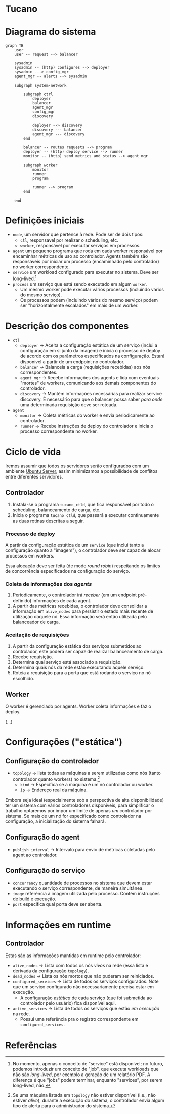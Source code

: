 # Tucano

# Diagrama do sistema

```mermaid
graph TB
    user
    user -- request --> balancer

    sysadmin
    sysadmin -- (http) configures --> deployer
    sysadmin ---> config_mgr
    agent_mgr -- alerts --> sysadmin

    subgraph system-network

        subgraph ctrl
            deployer
            balancer
            agent_mgr
            config_mgr
            discovery

            deployer --> discovery
            discovery --- balancer
            agent_mgr --- discovery
        end

        balancer -- routes requests --> program
        deployer -- (http) deploy service --> runner
        monitor -- (http) send metrics and status --> agent_mgr

        subgraph worker
            monitor
            runner
            program

            runner --> program
        end

    end
```

# Definições iniciais

- `node`, um servidor que pertence à rede. Pode ser de dois tipos:
  - `ctl`, responsável por realizar o scheduling, etc.
  - `worker`, responsável por executar serviços em processos.
- `agent` um pequeno programa que roda em cada worker responsável por encaminhar
  métricas de uso ao controlador. Agents também são responsáveis por iniciar um
  processo (encaminhado pelo controlador) no worker correspondente.
- `service` um workload configurado para executar no sistema. Deve ser
  long-lived.[^required-long-lived]
- `process` um serviço que está sendo executado em algum `worker`.
  - Um mesmo worker pode executar vários processos (incluindo vários do mesmo
    serviço).
  - Os processos podem (incluindo vários do mesmo serviço) podem ser
    "horizontalmente escalados" em mais de um worker.

[^required-long-lived]:
    No momento, apenas o conceito de "service" está disponível; no futuro,
    podemos introduzir um conceito de "job", que executa workloads que não são
    _long-lived_, por exemplo a geração de um relatório PDF. A diferença é que
    "jobs" podem terminar, enquanto "services", por serem long-lived, não.

# Descrição dos componentes

- `ctl`
  - `deployer` -> Aceita a configuração estática de um serviço (inclui a
    configuração em si junto da imagem) e inicia o processo de deploy de acordo
    com os parâmetros especificados na configuração. Estará disponível a partir
    de um endpoint no controlador.
  - `balancer` -> Balanceia a carga (requisições recebidas) aos nós
    correspondentes.
  - `agent_mgr` -> Recebe informações dos agents e lida com eventuais "mortes"
    de workers, comunicando aos demais componentes do controlador.
  - `discovery` -> Mantém informações necessárias para realizar service
    discovery. É necessário para que o balancer possa saber _para onde_ uma
    determinada requisição deve ser roteada.
- `agent`
  - `monitor` -> Coleta métricas do worker e envia periodicamente ao
    controlador.
  - `runner` -> Recebe instruções de deploy do controlador e inicia o processo
    correspondente no worker.

# Ciclo de vida

Iremos assumir que todos os servidores serão configurados com um ambiente
[Ubuntu Server], assim minimizamos a possibilidade de conflitos entre diferentes
servidores.

[Ubuntu Server]: https://ubuntu.com/download/server

## Controlador

1. Instala-se o programa `tucano_ctld`, que fica responsável por todo o
   scheduling, balanceamento de carga, etc.
2. Inicia o programa `tucano_ctld`, que passará a executar continuamente as duas
   rotinas descritas a seguir.

### Processo de deploy

A partir da configuração estática de um `service` (que inclui tanto a
configuração quanto a "imagem"), o controlador deve ser capaz de alocar
processos em workers.

Essa alocação deve ser feita (de modo _round robin_) respeitando os limites de
concorrência especificados na configuração do serviço.

### Coleta de informações dos _agents_

1. Periodicamente, o controlador irá _receber_ (em um endpoint pré-definido)
   informações de cada agent.
2. A partir das métricas recebidas, o controlador deve consolidar a informação
   em `alive_nodes` para persistir o estado mais recente de utilização daquele
   nó. Essa informação será então utilizada pelo balanceador de carga.

### Aceitação de requisições

1. A partir da configuração estática dos serviços submetidos ao controlador,
   este poderá ser capaz de realizar balanceamento de carga.
2. Recebe requisição.
3. Determina qual serviço está associado a requisição.
4. Determina quais nós da rede estão executando aquele serviço.
5. Roteia a requisição para a porta que está rodando o serviço no nó escolhido.

## Worker

O worker é gerenciado por agents. Worker coleta informações e faz o deploy.

(...)

# Configurações ("estática")

## Configuração do controlador

- `topology` -> lista todas as máquinas a serem utilizadas como nós (tanto
  controlador quanto workers) no sistema.[^topology-not-alive]
  - `kind` -> Especifica se a máquina é um nó controlador ou worker.
  - `ip` -> Endereço real da máquina.

Embora seja ideal (especialmente sob a perspectiva de alta disponibilidade) ter
um sistema com vários controladores disponíveis, para simplificar o trabalho
optaremos por impor um limite de apenas _um_ controlador por sistema. Se mais de
um nó for especificado como controlador na configuração, a inicialização do
sistema falhará.

[^topology-not-alive]:
    Se uma máquina listada em `topology` não estiver disponível (i.e., não
    estiver _alive_), durante a execução do sistema, o controlador envia algum
    tipo de alerta para o administrador do sistema.

## Configuração do agent

- `publish_interval` -> Intervalo para envio de métricas coletadas pelo agent ao
  controlador.

## Configuração do serviço

- `concurrency` quantidade de processos no sistema que devem estar executando o
  serviço correspondente, de maneira simultânea.
- `image` referência à imagem utilizada pelo processo. Contém instruções de
  build e execução.
- `port` especifica qual porta deve ser aberta.

# Informações em runtime

## Controlador

Estas são as informações mantidas em runtime pelo controlador:

- `alive_nodes` -> Lista com todos os nós _vivos_ na rede (essa lista é derivada
  da configuração `topology`).
- `dead_nodes` -> Lista os nós mortos que não puderam ser reiniciados.
- `configured_services` -> Lista de todos os serviços configurados. Note que um
  serviço configurado não necessariamente precisa estar em execução.
  - A configuração _estática_ de cada serviço (que foi submetida ao controlador
    pelo usuário) fica disponível aqui.
- `active_services` -> Lista de todos os serviços que estão _em execução_ na
  rede.
  - Possui uma referência pra o registro correspondente em
    `configured_services`.

# Referências
